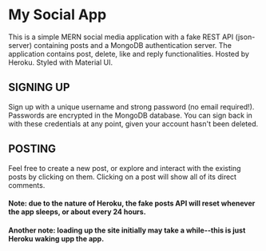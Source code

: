 # My Social App
This is a simple MERN social media application with a fake REST API (json-server) containing posts and a MongoDB authentication server. The application contains post, delete, like and reply functionalities. Hosted by Heroku. Styled with Material UI.

## SIGNING UP

Sign up with a unique username and strong password (no email required!). Passwords are encrypted in the MongoDB database. You can sign back in with these credentials at any point, given your account hasn't been deleted.

## POSTING

Feel free to create a new post, or explore and interact with the existing posts by clicking on them. Clicking on a post will show all of its direct comments.

#### Note: due to the nature of Heroku, the fake posts API will reset whenever the app sleeps, or about every 24 hours.
#### Another note: loading up the site initially may take a while--this is just Heroku waking upp the app.
